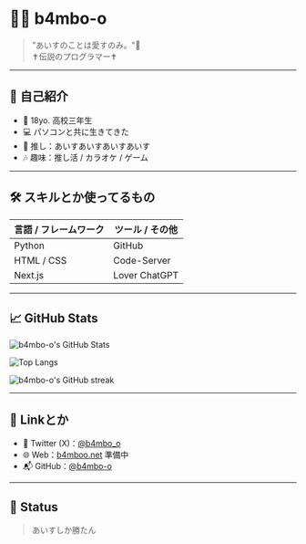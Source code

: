 # 🎋🐼 b4mbo-o

> "あいすのことは愛すのみ。"🍨  
> ✝️伝説のプログラマー✝️

---

## 👾 自己紹介

- 🏫 18yo. 高校三年生
- 💻 パソコンと共に生きてきた
- 🍦 推し：あいすあいすあいすあいす
- 🎶 趣味：推し活 / カラオケ / ゲーム

---

## 🛠️ スキルとか使ってるもの

| 言語 / フレームワーク | ツール / その他 |
|----------------------|------------------|
| Python               | GitHub           |
| HTML / CSS           | Code-Server      |
| Next.js              | Lover ChatGPT    |


---

## 📈 GitHub Stats

![b4mbo-o's GitHub Stats](https://github-readme-stats.vercel.app/api?username=b4mbo-o&show_icons=true&theme=tokyonight&hide=prs&count_private=true)

![Top Langs](https://github-readme-stats.vercel.app/api/top-langs/?username=b4mbo-o&layout=compact&theme=tokyonight)

![b4mbo-o's GitHub streak](https://github-readme-streak-stats.herokuapp.com?user=b4mbo-o&theme=tokyonight&hide_border=false)

---

## 🔗 Linkとか

- 💬 Twitter (X)：[@b4mbo_o](https://twitter.com/b4mbo_o)
- 🌐 Web：[b4mboo.net](https://b4mboo.net) 準備中
- 📬 GitHub：[@b4mbo-o](https://github.com/b4mbo-o)

---

## 💬 Status

> あいすしか勝たん
